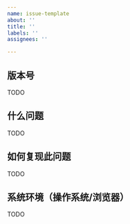 ```yaml
---
name: issue-template
about: ''
title: ''
labels: ''
assignees: ''

---
```


## 版本号
TODO

## 什么问题
TODO

## 如何复现此问题
TODO

## 系统环境（操作系统/浏览器）
TODO
